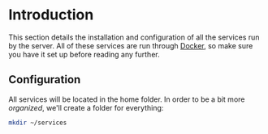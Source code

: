 # Introduction

This section details the installation and configuration of all the services run by the server. All of these services are run through [Docker](../configuration/docker.md), so make sure you have it set up before reading any further.

## Configuration

All services will be located in the home folder. In order to be a bit more *organized*, we'll create a folder for everything:

```bash
mkdir ~/services
```
